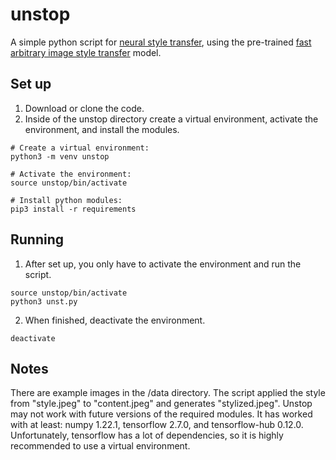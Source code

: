 # unstop
A simple python script for [neural style transfer](https://en.wikipedia.org/wiki/Neural_Style_Transfer), using the pre-trained [fast arbitrary image style transfer](https://tfhub.dev/google/magenta/arbitrary-image-stylization-v1-256/2) model.

## Set up
1. Download or clone the code.
2. Inside of the unstop directory create a virtual environment, activate the
environment, and install the modules.
```
# Create a virtual environment:
python3 -m venv unstop

# Activate the environment:
source unstop/bin/activate

# Install python modules:
pip3 install -r requirements
```
## Running
1. After set up, you only have to activate the environment and run the script.
```
source unstop/bin/activate
python3 unst.py
```
2. When finished, deactivate the environment.
```
deactivate
```
## Notes
There are example images in the /data directory. The script applied the style
from "style.jpeg" to "content.jpeg" and generates "stylized.jpeg". Unstop may
not work with future versions of the required modules. It has worked with at 
least: numpy 1.22.1, tensorflow 2.7.0, and tensorflow-hub 0.12.0. Unfortunately,
tensorflow has a lot of dependencies, so it is highly recommended to use a
virtual environment.

